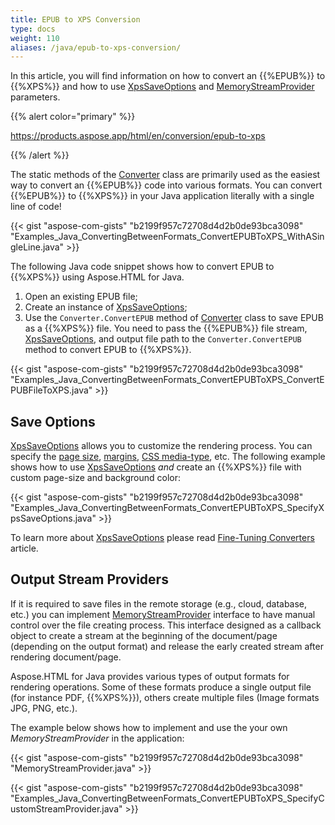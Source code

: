 ```yaml
---
title: EPUB to XPS Conversion
type: docs
weight: 110
aliases: /java/epub-to-xps-conversion/
---
```

In this article, you will find information on how to convert an {{%EPUB%}} to {{%XPS%}} and how to use [XpsSaveOptions](https://reference.aspose.com/html/java/com.aspose.html.saving/xpssaveoptions) and [MemoryStreamProvider](https://reference.aspose.com/html/java/com.aspose.html/package-frame) parameters.

{{% alert color="primary" %}} 

<https://products.aspose.app/html/en/conversion/epub-to-xps>

{{% /alert %}} 

The static methods of the [Converter](https://reference.aspose.com/html/java/com.aspose.html.converters/converter) class are primarily used as the easiest way to convert an {{%EPUB%}} code into various formats. You can convert {{%EPUB%}} to {{%XPS%}} in your Java application literally with a single line of code!

{{< gist "aspose-com-gists" "b2199f957c72708d4d2b0de93bca3098" "Examples_Java_ConvertingBetweenFormats_ConvertEPUBToXPS_WithASingleLine.java" >}}

The following Java code snippet shows how to convert EPUB to {{%XPS%}} using Aspose.HTML for Java.

1. Open an existing EPUB file;
2. Create an instance of [XpsSaveOptions](https://reference.aspose.com/html/java/com.aspose.html.saving/xpssaveoptions);
3. Use the `Converter.ConvertEPUB` method of [Converter](https://reference.aspose.com/html/java/com.aspose.html.converters/converter) class to save EPUB as a {{%XPS%}} file. You need to pass the {{%EPUB%}} file stream, [XpsSaveOptions](https://reference.aspose.com/html/java/com.aspose.html.saving/xpssaveoptions), and output file path to the `Converter.ConvertEPUB` method to convert EPUB to {{%XPS%}}.

{{< gist "aspose-com-gists" "b2199f957c72708d4d2b0de93bca3098" "Examples_Java_ConvertingBetweenFormats_ConvertEPUBToXPS_ConvertEPUBFileToXPS.java" >}}

## **Save Options**

[XpsSaveOptions](https://reference.aspose.com/html/java/com.aspose.html.saving/xpssaveoptions) allows you to customize the rendering process. You can specify the [page size](https://reference.aspose.com/html/java/com.aspose.html.rendering/RenderingOptions#getPageSetup--), [margins](https://reference.aspose.com/html/java/com.aspose.html.drawing/Page#getMargin--), [CSS media-type](https://reference.aspose.com/html/java/com.aspose.html.rendering/MediaType), etc. The following example shows how to use [XpsSaveOptions](https://reference.aspose.com/html/java/com.aspose.html.saving/xpssaveoptions) *and* create an {{%XPS%}} file with custom page-size and background color:

{{< gist "aspose-com-gists" "b2199f957c72708d4d2b0de93bca3098" "Examples_Java_ConvertingBetweenFormats_ConvertEPUBToXPS_SpecifyXpsSaveOptions.java" >}}

To learn more about [XpsSaveOptions](https://reference.aspose.com/html/java/aspose.html.saving/xpssaveoptions) please read [Fine-Tuning Converters](/html/java/converting-between-formats/fine-tuning-converters/) article.

## **Output Stream Providers**

If it is required to save files in the remote storage (e.g., cloud, database, etc.) you can implement [MemoryStreamProvider](https://reference.aspose.com/html/java/com.aspose.html/package-frame) interface to have manual control over the file creating process. This interface designed as a callback object to create a stream at the beginning of the document/page (depending on the output format) and release the early created stream after rendering document/page.

Aspose.HTML for Java provides various types of output formats for rendering operations. Some of these formats produce a single output file (for instance PDF, {{%XPS%}}), others create multiple files (Image formats JPG, PNG, etc.).

The example below shows how to implement and use the your own *MemoryStreamProvider* in the application:

{{< gist "aspose-com-gists" "b2199f957c72708d4d2b0de93bca3098" "MemoryStreamProvider.java" >}}

{{< gist "aspose-com-gists" "b2199f957c72708d4d2b0de93bca3098" "Examples_Java_ConvertingBetweenFormats_ConvertEPUBToXPS_SpecifyCustomStreamProvider.java" >}}